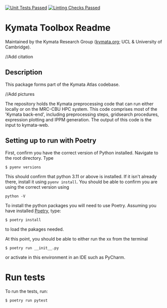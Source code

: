[![Unit Tests Passed](https://github.com/kymata-atlas/kymata-toolbox/actions/workflows/perform-unit-tests.yml/badge.svg)](https://github.com/kymata-atlas/kymata-toolbox/actions/workflows/perform-unit-tests.yml)
[![Linting Checks Passed](https://github.com/kymata-atlas/kymata-toolbox/actions/workflows/lint-and-check-formatting.yml/badge.svg)](https://github.com/kymata-atlas/kymata-toolbox/actions/workflows/lint-and-check-formatting.yml)

# Kymata Toolbox Readme

Maintained by the Kymata Research Group ([kymata.org](https://kymata.org); UCL & University of Cambridge).

//Add citation

## Description

This package forms part of the Kymata Atlas codebase.

//Add pictures

The repository holds the Kymata preprocessing code that can run  either locally or on the MRC-CBU HPC system. This code comprises most of the 'Kymata back-end', including preprocessing steps, gridsearch procedures, expression plotting and IPPM generation. The output of this code is the input to kymata-web.

## Setting up to run with Poetry

First, confirm you have the correct version of Python installed. Navigate to the root directory. Type
```
$ pyenv versions
```
This should confirm that python 3.11 or above is installed. If it isn't already there,
install it using `pyenv install`. You should be able to confirm
you are using the correct version using 

```
python -V
```
To install the python packages you will need to use Poetry. Assuming you have installed [Poetry](https://python-poetry.org/docs/#installing-with-the-official-installer), 
type:
```
$ poetry install
```
to load the pakages needed.

At this point, you should be able to either run the xx from the terminal
```
$ poetry run __init__.py
```
or activate in this environment in an IDE such as PyCharm.

# Run tests

To run the tests, run:
```
$ poetry run pytest
```
